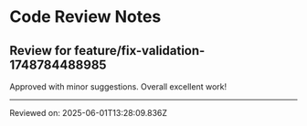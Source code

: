 # Code Review Notes

## Review for feature/fix-validation-1748784488985

Approved with minor suggestions. Overall excellent work!

---
Reviewed on: 2025-06-01T13:28:09.836Z